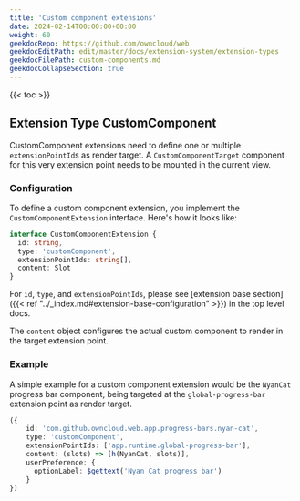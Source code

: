 ```yaml
---
title: 'Custom component extensions'
date: 2024-02-14T00:00:00+00:00
weight: 60
geekdocRepo: https://github.com/owncloud/web
geekdocEditPath: edit/master/docs/extension-system/extension-types
geekdocFilePath: custom-components.md
geekdocCollapseSection: true
---
```


{{< toc >}}

## Extension Type CustomComponent

CustomComponent extensions need to define one or multiple `extensionPointId`s as render target. A `CustomComponentTarget` component for this very 
extension point needs to be mounted in the current view.

### Configuration

To define a custom component extension, you implement the `CustomComponentExtension` interface.
Here's how it looks like:

```typescript
interface CustomComponentExtension {
  id: string,
  type: 'customComponent',
  extensionPointIds: string[],
  content: Slot
}
```

For `id`, `type`, and `extensionPointIds`, please see [extension base section]({{< ref "../_index.md#extension-base-configuration" >}}) in the top level docs.

The `content` object configures the actual custom component to render in the target extension point.

### Example

A simple example for a custom component extension would be the `NyanCat` progress bar component, being
targeted at the `global-progress-bar` extension point as render target.

```typescript
({
    id: 'com.github.owncloud.web.app.progress-bars.nyan-cat',
    type: 'customComponent',
    extensionPointIds: ['app.runtime.global-progress-bar'],
    content: (slots) => [h(NyanCat, slots)],
    userPreference: {
      optionLabel: $gettext('Nyan Cat progress bar')
    }
})
```

